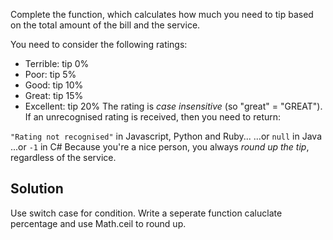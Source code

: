 Complete the function, which calculates how much you need to tip based on the total amount of the bill and the service.

You need to consider the following ratings:

- Terrible: tip 0%
- Poor: tip 5%
- Good: tip 10%
- Great: tip 15%
- Excellent: tip 20%
The rating is *case insensitive* (so "great" = "GREAT"). If an unrecognised rating is received, then you need to return:

`"Rating not recognised"` in Javascript, Python and Ruby...
...or `null` in Java
...or `-1` in C#
Because you're a nice person, you always *round up the tip*, regardless of the service.

## Solution
Use switch case for condition. Write a seperate function caluclate percentage and use Math.ceil to round up.